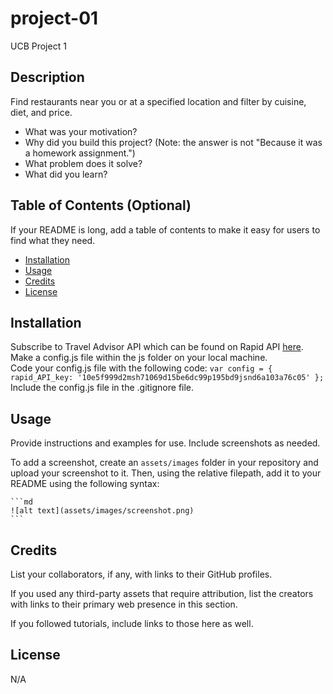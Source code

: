 # project-01
UCB Project 1

## Description

Find restaurants near you or at a specified location and filter by cuisine, diet, and price.

- What was your motivation?
- Why did you build this project? (Note: the answer is not "Because it was a homework assignment.")
- What problem does it solve?
- What did you learn?

## Table of Contents (Optional)

If your README is long, add a table of contents to make it easy for users to find what they need.

- [Installation](#installation)
- [Usage](#usage)
- [Credits](#credits)
- [License](#license)

## Installation

Subscribe to Travel Advisor API which can be found on Rapid API [here](https://rapidapi.com/apidojo/api/travel-advisor).
<br>
Make a config.js file within the js folder on your local machine.
<br>
Code your config.js file with the following code:
`var config = {
    rapid_API_key: '10e5f999d2msh71069d15be6dc99p195bd9jsnd6a103a76c05'
};`
<br>
Include the config.js file in the .gitignore file.

## Usage

Provide instructions and examples for use. Include screenshots as needed.

To add a screenshot, create an `assets/images` folder in your repository and upload your screenshot to it. Then, using the relative filepath, add it to your README using the following syntax:

    ```md
    ![alt text](assets/images/screenshot.png)
    ```

## Credits

List your collaborators, if any, with links to their GitHub profiles.

If you used any third-party assets that require attribution, list the creators with links to their primary web presence in this section.

If you followed tutorials, include links to those here as well.

## License

N/A
